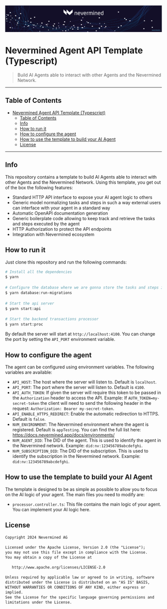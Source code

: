 [![banner](https://raw.githubusercontent.com/nevermined-io/assets/main/images/logo/banner_logo.png)](https://nevermined.io)

# Nevermined Agent API Template (Typescript)

> Build AI Agents able to interact with other Agents and the Nevermined Network.

---

## Table of Contents

- [Nevermined Agent API Template (Typescript)](#nevermined-agent-api-template-typescript)
  - [Table of Contents](#table-of-contents)
  - [Info](#info)
  - [How to run it](#how-to-run-it)
  - [How to configure the agent](#how-to-configure-the-agent)
  - [How to use the template to build your AI Agent](#how-to-use-the-template-to-build-your-ai-agent)
  - [License](#license)

---

## Info

This repository contains a template to build AI Agents able to interact with other Agents and the Nevermined Network. Using this template, you get out of the box the following features:

- Standard HTTP API interface to expose your AI agent logic to others
- Generic model normalizing tasks and steps in such a way external users can interface with your agent in a standard way
- Automatic OpenAPI documentation generation
- Generic boilerplate code allowing to keep track and retrieve the tasks and steps executed by the agent
- HTTP Authorization to protect the API endpoints
- Integration with Nevermined ecosystem

## How to run it

Just clone this repository and run the following commands:

```bash
# Install all the dependencies
$ yarn

# Configure the database where we are gonna store the tasks and steps info
$ yarn database:run-migrations

# Start the api server
$ yarn start:api

# Start the backend transactions processor
$ yarn start:proc
```

By default the server will start at `http://localhost:4100`. You can change the port by setting the `API_PORT` environment variable.

## How to configure the agent

The agent can be configured using environment variables. The following variables are available:

- `API_HOST`: The host where the server will listen to. Default is `localhost`.
- `API_PORT`: The port where the server will listen to. Default is `4100`.
- `API_AUTH_TOKEN`: If given the server will require this token to be passed in the `Authorization` header to access the API. Example: If `AUTH_TOKEN=my-secret-token` the client will need to send the following header in the request: `Authorization: Bearer my-secret-token`.
- `API_ENABLE_HTTPS_REDIRECT`: Enable the automatic redirection to HTTPS. Default is `false`.
- `NVM_ENVIRONMENT`: The Nevermined environment where the agent is registered. Default is `appTesting`. You can find the full list here: <https://docs.nevermined.app/docs/environments/>
- `NVM_AGENT_DID`: The DID of the agent. This is used to identify the agent in the Nevermined network. Example: `did:nv:123456789abcdefghi`.
- `NVM_SUBSCRIPTION_DID`: The DID of the subscription. This is used to identify the subscription in the Nevermined network. Example: `did:nv:123456789abcdefghi`.

## How to use the template to build your AI Agent

The template is designed to be as simple as possible to allow you to focus on the AI logic of your agent. The main files you need to modify are:

- `processor.controller.ts`: This file contains the main logic of your agent. You can implement your AI logic here.

## License

```text
Copyright 2024 Nevermined AG

Licensed under the Apache License, Version 2.0 (the "License");
you may not use this file except in compliance with the License.
You may obtain a copy of the License at

   http://www.apache.org/licenses/LICENSE-2.0

Unless required by applicable law or agreed to in writing, software
distributed under the License is distributed on an "AS IS" BASIS,
WITHOUT WARRANTIES OR CONDITIONS OF ANY KIND, either express or implied.
See the License for the specific language governing permissions and
limitations under the License.
```

